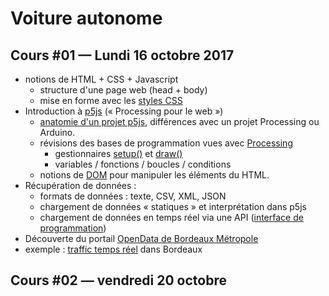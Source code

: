Voiture autonome
===============================================

## Cours #01 — Lundi 16 octobre 2017
* notions de HTML + CSS + Javascript
  * structure d'une page web (head + body)
  * mise en forme avec les [styles CSS](https://www.w3schools.com/html/html_css.asp)
* Introduction à [p5js](https://p5js.org/) (« Processing pour le web »)
  * [anatomie d'un projet p5js](https://p5js.org/get-started/), différences avec un projet Processing ou Arduino.
  * révisions des bases de programmation vues avec [Processing](https://processing.org/)
     * gestionnaires [setup()](https://p5js.org/reference/#/p5/setup) et [draw()](https://p5js.org/reference/#/p5/draw)
     * variables / fonctions / boucles / conditions
  * notions de [DOM](https://fr.wikipedia.org/wiki/Document_Object_Model) pour manipuler les éléments du HTML.
* Récupération de données : 
  * formats de données : texte, CSV, XML, JSON
  * chargement de données « statiques » et interprétation dans p5js
  * chargement de données en temps réel via une API ([interface de programmation](https://fr.wikipedia.org/wiki/Interface_de_programmation))
* Découverte du portail [OpenData de Bordeaux Métropole](https://data.bordeaux-metropole.fr/)
 * exemple : [traffic temps réel](https://data.bordeaux-metropole.fr/dev/exemples/format_csv.php?) dans Bordeaux 

## Cours #02 — vendredi 20 octobre
